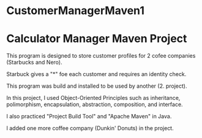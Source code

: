 # CustomerManagerMaven1

<h1> Calculator Manager Maven Project</h1>

This program is designed to store customer profiles for 2 cofee companies (Starbucks and Nero).

Starbuck gives a "*" foe each customer and requires an identity check.

This program was build and installed to be used by another (2. project).

In this project, I used Object-Oriented Principles such as inheritance, polimorphism, encapsulation, abstraction, composition, and interface.

I also practiced "Project Build Tool" and "Apache Maven" in Java.

I added one more coffee company (Dunkin' Donuts) in the project.
